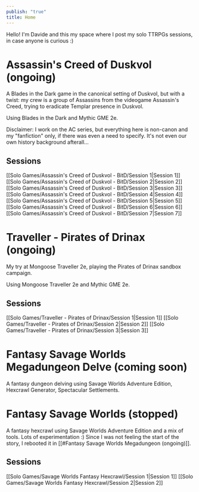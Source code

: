 ```yaml
---
publish: "true"
title: Home
---
```

Hello! 
I'm Davide and this my space where I post my solo TTRPGs sessions, in case anyone is curious :)

# Assassin's Creed of Duskvol (ongoing)
A Blades in the Dark game in the canonical setting of Duskvol, but with a twist: my crew is a group of Assassins from the videogame Assassin's Creed, trying to eradicate Templar presence in Duskvol.

Using Blades in the Dark and Mythic GME 2e.

Disclaimer: I work on the AC series, but everything here is non-canon and my "fanfiction" only, if there was even a need to specify. It's not even our own history background afterall...

## Sessions
[[Solo Games/Assassin's Creed of Duskvol - BitD/Session 1|Session 1]]
[[Solo Games/Assassin's Creed of Duskvol - BitD/Session 2|Session 2]]
[[Solo Games/Assassin's Creed of Duskvol - BitD/Session 3|Session 3]]
[[Solo Games/Assassin's Creed of Duskvol - BitD/Session 4|Session 4]]
[[Solo Games/Assassin's Creed of Duskvol - BitD/Session 5|Session 5]]
[[Solo Games/Assassin's Creed of Duskvol - BitD/Session 6|Session 6]]
[[Solo Games/Assassin's Creed of Duskvol - BitD/Session 7|Session 7]]

# Traveller - Pirates of Drinax (ongoing)
My try at Mongoose Traveller 2e, playing the Pirates of Drinax sandbox campaign.

Using Mongoose Traveller 2e and Mythic GME 2e.

## Sessions
[[Solo Games/Traveller - Pirates of Drinax/Session 1|Session 1]]
[[Solo Games/Traveller - Pirates of Drinax/Session 2|Session 2]]
[[Solo Games/Traveller - Pirates of Drinax/Session 3|Session 3]]

# Fantasy Savage Worlds Megadungeon Delve (coming soon)
A fantasy dungeon delving using Savage Worlds Adventure Edition, Hexcrawl Generator, Spectacular Settlements.

# Fantasy Savage Worlds (stopped)
A fantasy hexcrawl using Savage Worlds Adventure Edition and a mix of tools. Lots of experimentation :)
Since I was not feeling the start of the story, I rebooted it in [[#Fantasy Savage Worlds Megadungeon (ongoing)]].

## Sessions
[[Solo Games/Savage Worlds Fantasy Hexcrawl/Session 1|Session 1]]
[[Solo Games/Savage Worlds Fantasy Hexcrawl/Session 2|Session 2]]

